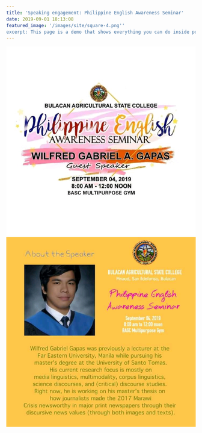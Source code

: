 ```yaml
---
title: 'Speaking engagement: Philippine English Awareness Seminar'
date: 2019-09-01 18:13:08
featured_image: '/images/site/square-4.png''
excerpt: This page is a demo that shows everything you can do inside portfolio and blog posts. We've included everything you need to create engaging posts about your work, and show off your case studies in a beautiful way.
---
```





<div class="gallery" data-columns="3">
	<img src="/images/events/2019basc1.jpg">
	<img src="/images/events/2019basc2.jpg">
</div>